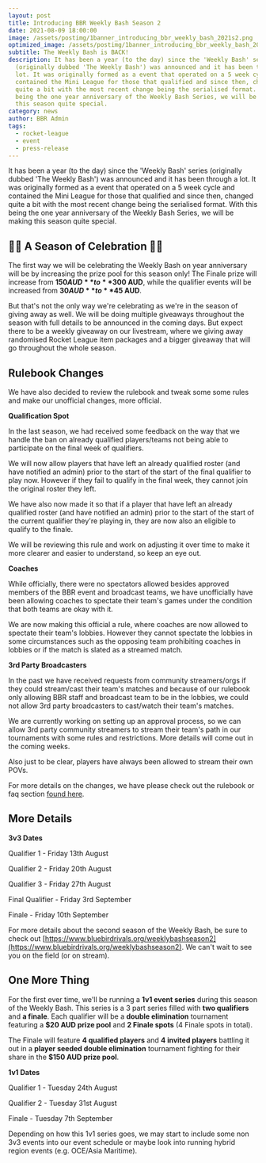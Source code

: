 ```yaml
---
layout: post
title: Introducing BBR Weekly Bash Season 2
date: 2021-08-09 18:00:00
image: /assets/postimg/1banner_introducing_bbr_weekly_bash_2021s2.png
optimized_image: /assets/postimg/1banner_introducing_bbr_weekly_bash_2021s2.png
subtitle: The Weekly Bash is BACK!
description: It has been a year (to the day) since the 'Weekly Bash' series
  (originally dubbed 'The Weekly Bash') was announced and it has been through a
  lot. It was originally formed as a event that operated on a 5 week cycle and
  contained the Mini League for those that qualified and since then, changed
  quite a bit with the most recent change being the serialised format. With this
  being the one year anniversary of the Weekly Bash Series, we will be making
  this season quite special.
category: news
author: BBR Admin
tags:
  - rocket-league
  - event
  - press-release
---
```

It has been a year (to the day) since the 'Weekly Bash' series (originally dubbed 'The Weekly Bash') was announced and it has been through a lot. It was originally formed as a event that operated on a 5 week cycle and contained the Mini League for those that qualified and since then, changed quite a bit with the most recent change being the serialised format. With this being the one year anniversary of the Weekly Bash Series, we will be making this season quite special.

## 🥳🎉 A Season of Celebration 🎉🥳
The first way we will be celebrating the Weekly Bash on year anniversary will be by increasing the prize pool for this season only! The Finale prize will increase from **$150 AUD** to **$300 AUD**, while the qualifier events will be increased from **$30 AUD** to **$45 AUD**.

But that's not the only way we're celebrating as we're in the season of giving away as well. We will be doing multiple giveaways throughout the season with full details to be announced in the coming days. But expect there to be a weekly giveaway on our livestream, where we giving away randomised Rocket League item packages and a bigger giveaway that will go throughout the whole season.

## Rulebook Changes
We have also decided to review the rulebook and tweak some some rules and make our unofficial changes, more official.

**Qualification Spot**

In the last season, we had received some feedback on the way that we handle the ban on already qualified players/teams not being able to participate on the final week of qualifiers.

We will now allow players that have left an already qualified roster (and have notified an admin) prior to the start of the start of the final qualifier to play now. However if they fail to qualify in the final week, they cannot join the original roster they left.

We have also now made it so that if a player that have left an already qualified roster (and have notified an admin) prior to the start of the start of the current qualifier they're playing in, they are now also an eligible to qualify to the finale.

We will be reviewing this rule and work on adjusting it over time to make it more clearer and easier to understand, so keep an eye out.

**Coaches**

While officially, there were no spectators allowed besides approved members of the BBR event and broadcast teams, we have unofficially have been allowing coaches to spectate their team's games under the condition that both teams are okay with it.

We are now making this official a rule, where coaches are now allowed to spectate their team's lobbies. However they cannot spectate the lobbies in some circumstances such as the opposing team prohibiting coaches in lobbies or if the match is slated as a streamed match.

**3rd Party Broadcasters**

In the past we have received requests from community streamers/orgs if they could stream/cast their team's matches and because of our rulebook only allowing BBR staff and broadcast team to be in the lobbies, we could not allow 3rd party broadcasters to cast/watch their team's matches.

We are currently working on setting up an approval process, so we can allow 3rd party community streamers to stream their team's path in our tournaments with some rules and restrictions. More details will come out in the coming weeks.

Also just to be clear, players have always been allowed to stream their own POVs.

For more details on the changes, we have please check out the rulebook or faq section [found here](https://www.bluebirdrivals.org/weeklybashseason2).

## More Details

**3v3 Dates**

Qualifier 1 - Friday 13th August

Qualifier 2 - Friday 20th August

Qualifier 3 - Friday 27th August

Final Qualifier - Friday 3rd September

Finale - Friday 10th September

For more details about the second season of the Weekly Bash, be sure to check out [https://www.bluebirdrivals.org/weeklybashseason2](https://www.bluebirdrivals.org/weeklybashseason2). We can't wait to see you on the field (or on stream).

## One More Thing

For the first ever time, we'll be running a **1v1 event series** during this season of the Weekly Bash. This series is a 3 part series filled with **two qualifiers** and **a finale**. Each qualifier will be a **double elimination** tournament featuring a **$20 AUD prize pool** and **2 Finale spots** (4 Finale spots in total).

The Finale will feature **4 qualified players** and **4 invited players** battling it out in a **player seeded double elimination** tournament fighting for their share in the **$150 AUD prize pool**.

**1v1 Dates**

Qualifier 1 - Tuesday 24th August

Qualifier 2 - Tuesday 31st August

Finale - Tuesday 7th September

Depending on how this 1v1 series goes, we may start to include some non 3v3 events into our event schedule or maybe look into running hybrid region events (e.g. OCE/Asia Maritime).